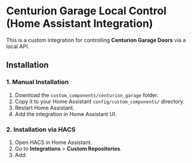 # Centurion Garage Local Control (Home Assistant Integration)

This is a custom integration for controlling **Centurion Garage Doors** via a local API.

## Installation

### 1. Manual Installation
1. Download the `custom_components/centurion_garage` folder.
2. Copy it to your Home Assistant `config/custom_components/` directory.
3. Restart Home Assistant.
4. Add the integration in Home Assistant UI.

### 2. Installation via HACS
1. Open HACS in Home Assistant.
2. Go to **Integrations** > **Custom Repositories**.
3. Add:
